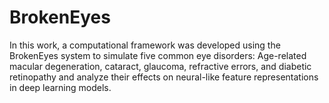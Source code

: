 # BrokenEyes
In this work, a computational framework was developed using the BrokenEyes system to simulate five common eye disorders: Age-related macular degeneration, cataract, glaucoma, refractive errors, and diabetic retinopathy and analyze their effects on neural-like feature representations in deep learning models.

